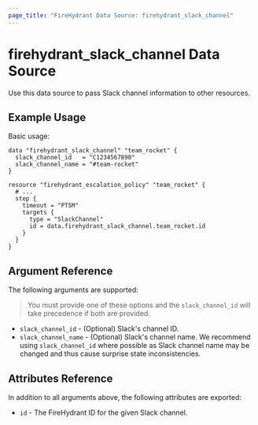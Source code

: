 ```yaml
---
page_title: "FireHydrant Data Source: firehydrant_slack_channel"
---
```


# firehydrant_slack_channel Data Source

Use this data source to pass Slack channel information to other resources.

## Example Usage

Basic usage:
```hcl
data "firehydrant_slack_channel" "team_rocket" {
  slack_channel_id   = "C1234567890"
  slack_channel_name = "#team-rocket"
}

resource "firehydrant_escalation_policy" "team_rocket" {
  # ...
  step {
    timeout = "PT5M"
    targets {
      type = "SlackChannel"
      id = data.firehydrant_slack_channel.team_rocket.id
    }
  }
}
```

## Argument Reference

The following arguments are supported:

> You must provide one of these options and the `slack_channel_id` will take precedence if both are provided. 

* `slack_channel_id` - (Optional) Slack's channel ID.
* `slack_channel_name` - (Optional) Slack's channel name. We recommend using `slack_channel_id` where possible as Slack channel name may be changed and thus cause surprise state inconsistencies.

## Attributes Reference

In addition to all arguments above, the following attributes are exported:

* `id` - The FireHydrant ID for the given Slack channel. 
